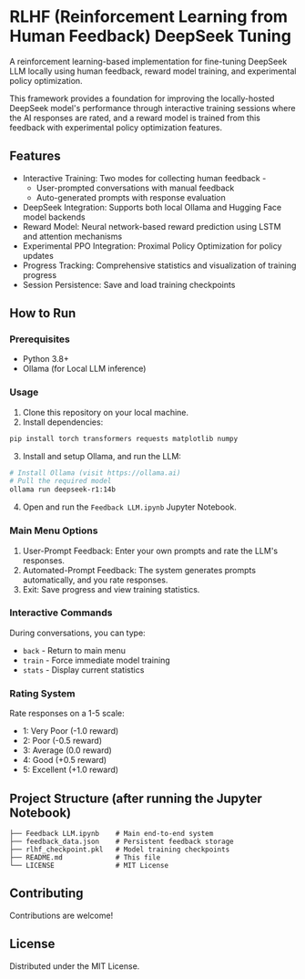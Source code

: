 # RLHF (Reinforcement Learning from Human Feedback) DeepSeek Tuning

A reinforcement learning-based implementation for fine-tuning DeepSeek LLM locally using human feedback, reward model training, and experimental policy optimization.

This framework provides a foundation for improving the locally-hosted DeepSeek model's performance through interactive training sessions where the AI responses are rated, and a reward model is trained from this feedback with experimental policy optimization features.

## Features

- Interactive Training: Two modes for collecting human feedback -
  - User-prompted conversations with manual feedback
  - Auto-generated prompts with response evaluation
- DeepSeek Integration: Supports both local Ollama and Hugging Face model backends
- Reward Model: Neural network-based reward prediction using LSTM and attention mechanisms
- Experimental PPO Integration: Proximal Policy Optimization for policy updates
- Progress Tracking: Comprehensive statistics and visualization of training progress
- Session Persistence: Save and load training checkpoints

## How to Run

### Prerequisites

- Python 3.8+
- Ollama (for Local LLM inference)

### Usage

1. Clone this repository on your local machine.
2. Install dependencies:
```bash
pip install torch transformers requests matplotlib numpy
```
3. Install and setup Ollama, and run the LLM:
```bash
# Install Ollama (visit https://ollama.ai)
# Pull the required model
ollama run deepseek-r1:14b
```
4. Open and run the `Feedback LLM.ipynb` Jupyter Notebook.

### Main Menu Options

1. User-Prompt Feedback: Enter your own prompts and rate the LLM's responses.
2. Automated-Prompt Feedback: The system generates prompts automatically, and you rate responses.
3. Exit: Save progress and view training statistics.

### Interactive Commands

During conversations, you can type:
- `back` - Return to main menu
- `train` - Force immediate model training
- `stats` - Display current statistics

### Rating System

Rate responses on a 1-5 scale:
- 1: Very Poor (-1.0 reward)
- 2: Poor (-0.5 reward)
- 3: Average (0.0 reward)
- 4: Good (+0.5 reward)
- 5: Excellent (+1.0 reward)

## Project Structure (after running the Jupyter Notebook)

```
├── Feedback LLM.ipynb    # Main end-to-end system 
├── feedback_data.json    # Persistent feedback storage
├── rlhf_checkpoint.pkl   # Model training checkpoints
├── README.md             # This file
└── LICENSE               # MIT License
```

## Contributing

Contributions are welcome!

## License

Distributed under the MIT License.  
